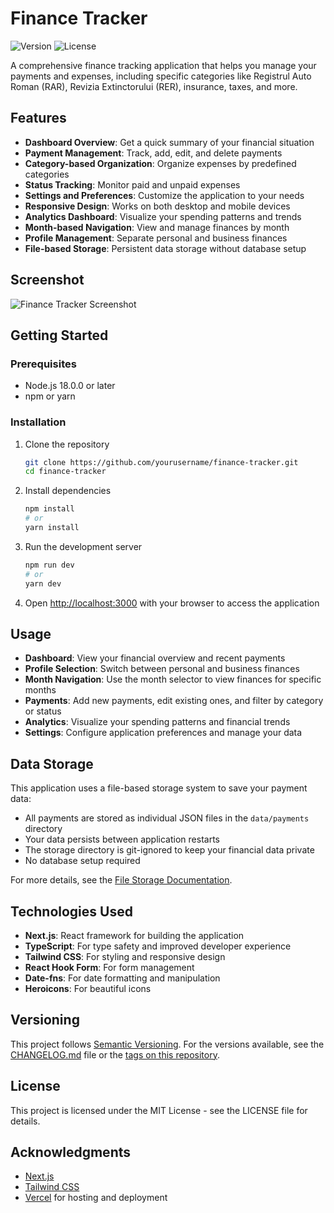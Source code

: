 # Finance Tracker

![Version](https://img.shields.io/badge/version-0.5.1-blue)
![License](https://img.shields.io/badge/license-MIT-green)

A comprehensive finance tracking application that helps you manage your payments and expenses, including specific categories like Registrul Auto Roman (RAR), Revizia Extinctorului (RER), insurance, taxes, and more.

## Features

- **Dashboard Overview**: Get a quick summary of your financial situation
- **Payment Management**: Track, add, edit, and delete payments
- **Category-based Organization**: Organize expenses by predefined categories
- **Status Tracking**: Monitor paid and unpaid expenses
- **Settings and Preferences**: Customize the application to your needs
- **Responsive Design**: Works on both desktop and mobile devices
- **Analytics Dashboard**: Visualize your spending patterns and trends
- **Month-based Navigation**: View and manage finances by month
- **Profile Management**: Separate personal and business finances
- **File-based Storage**: Persistent data storage without database setup

## Screenshot

![Finance Tracker Screenshot](https://via.placeholder.com/800x450.png?text=Finance+Tracker+Dashboard)

## Getting Started

### Prerequisites

- Node.js 18.0.0 or later
- npm or yarn

### Installation

1. Clone the repository
   ```bash
   git clone https://github.com/yourusername/finance-tracker.git
   cd finance-tracker
   ```

2. Install dependencies
   ```bash
   npm install
   # or
   yarn install
   ```

3. Run the development server
   ```bash
   npm run dev
   # or
   yarn dev
   ```

4. Open [http://localhost:3000](http://localhost:3000) with your browser to access the application

## Usage

- **Dashboard**: View your financial overview and recent payments
- **Profile Selection**: Switch between personal and business finances
- **Month Navigation**: Use the month selector to view finances for specific months
- **Payments**: Add new payments, edit existing ones, and filter by category or status
- **Analytics**: Visualize your spending patterns and financial trends
- **Settings**: Configure application preferences and manage your data

## Data Storage

This application uses a file-based storage system to save your payment data:

- All payments are stored as individual JSON files in the `data/payments` directory
- Your data persists between application restarts
- The storage directory is git-ignored to keep your financial data private
- No database setup required

For more details, see the [File Storage Documentation](docs/file-storage.md).

## Technologies Used

- **Next.js**: React framework for building the application
- **TypeScript**: For type safety and improved developer experience
- **Tailwind CSS**: For styling and responsive design
- **React Hook Form**: For form management
- **Date-fns**: For date formatting and manipulation
- **Heroicons**: For beautiful icons

## Versioning

This project follows [Semantic Versioning](https://semver.org/). For the versions available, see the [CHANGELOG.md](CHANGELOG.md) file or the [tags on this repository](https://github.com/yourusername/finance-tracker/tags).

## License

This project is licensed under the MIT License - see the LICENSE file for details.

## Acknowledgments

- [Next.js](https://nextjs.org/)
- [Tailwind CSS](https://tailwindcss.com/)
- [Vercel](https://vercel.com/) for hosting and deployment
